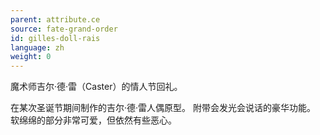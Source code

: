 ```yaml
---
parent: attribute.ce
source: fate-grand-order
id: gilles-doll-rais
language: zh
weight: 0
---
```


魔术师吉尔·德·雷（Caster）的情人节回礼。

在某次圣诞节期间制作的吉尔·德·雷人偶原型。
附带会发光会说话的豪华功能。
软绵绵的部分非常可爱，但依然有些恶心。
